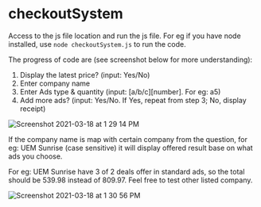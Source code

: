 # checkoutSystem

Access to the js file location and run the js file. For eg if you have node installed, use `node checkoutSystem.js` to run the code.

The progress of code are (see screenshot below for more understanding):
1. Display the latest price? (input: Yes/No)
2. Enter company name
3. Enter Ads type & quantity (input: [a/b/c][number]. For eg: a5)
4. Add more ads? (input: Yes/No. If Yes, repeat from step 3; No, display receipt)

![Screenshot 2021-03-18 at 1 29 14 PM](https://user-images.githubusercontent.com/80889617/111609375-2f0cf080-8815-11eb-908d-bfdae7c36157.png)

If the company name is map with certain company from the question, for eg: UEM Sunrise (case sensitive) it will display offered result base on what ads you choose.

For eg: UEM Sunrise have 3 of 2 deals offer in standard ads, so the total should be 539.98 instead of 809.97. Feel free to test other listed company.

![Screenshot 2021-03-18 at 1 30 56 PM](https://user-images.githubusercontent.com/80889617/111609432-3d5b0c80-8815-11eb-8d72-b63466f14ed8.png)

